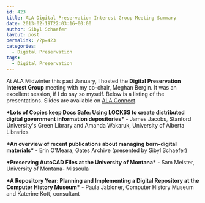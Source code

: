 ```yaml
---
id: 423
title: ALA Digital Preservation Interest Group Meeting Summary
date: 2013-02-19T22:03:16+00:00
author: Sibyl Schaefer
layout: post
permalink: /?p=423
categories:
  - Digital Preservation
tags:
  - Digital Preservation
---
```

At ALA Midwinter this past January, I hosted the **Digital Preservation Interest Group** meeting with my co-chair, Meghan Bergin. It was an excellent session, if I do say so myself. Below is a listing of the presentations. Slides are available on [ALA Connect](http://connect.ala.org/node/200513).

**\*Lots of Copies keep Docs Safe: Using LOCKSS to create distributed digital government information depositories\*** - James Jacobs, Stanford University's Green Library and Amanda Wakaruk, University of Alberta Libraries

**\*An overview of recent publications about managing born-digital materials\*** - Erin O'Meara, Gates Archive (presented by Sibyl Schaefer)

**\*Preserving AutoCAD Files at the University of Montana\*** - Sam Meister, University of Montana- Missoula

**\*A Repository Year: Planning and Implementing a Digital Repository at the Computer History Museum\*** - Paula Jabloner, Computer History Museum and Katerine Kott, consultant
